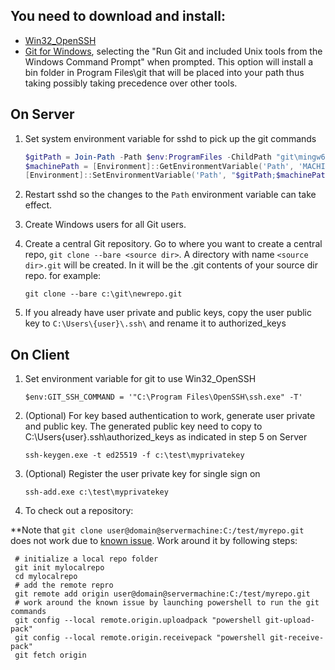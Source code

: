 ## You need to download and install:
* [Win32_OpenSSH](https://github.com/PowerShell/Win32-OpenSSH/wiki/Install-Win32-OpenSSH)
* [Git for Windows](https://git-scm.com/download/win), selecting the "Run Git and included Unix tools from the Windows Command Prompt" when prompted. This option will install a bin folder in Program Files\git that will be placed into your path thus taking possibly taking precedence over other tools.
## On Server
1. Set system environment variable for sshd to pick up the git commands
     ```powershell
     $gitPath = Join-Path -Path $env:ProgramFiles -ChildPath "git\mingw64\bin"
     $machinePath = [Environment]::GetEnvironmentVariable('Path', 'MACHINE')
     [Environment]::SetEnvironmentVariable('Path', "$gitPath;$machinePath", 'Machine')
     ```
1. Restart sshd so the changes to the `Path` environment variable can take effect.
1. Create Windows users for all Git users.
1. Create a central Git repository. Go to where you want to create a central repo, `git clone --bare <source dir>`. A directory with name `<source dir>.git` will be created. In it will be the .git contents of your source dir repo. for example:

     `git clone --bare c:\git\newrepo.git`
1. If you already have user private and public keys, copy the user public key to `C:\Users\{user}\.ssh\` and rename it to authorized_keys
## On Client
1. Set environment variable for git to use Win32_OpenSSH

     `$env:GIT_SSH_COMMAND = '"C:\Program Files\OpenSSH\ssh.exe" -T'`
1. (Optional) For key based authentication to work, generate user private and public key. The generated public key need to copy to C:\Users\{user}\.ssh\authorized_keys as indicated in step 5 on Server

     `ssh-keygen.exe -t ed25519 -f c:\test\myprivatekey`
1. (Optional) Register the user private key for single sign on

     `ssh-add.exe c:\test\myprivatekey`
1. To check out a repository:

**Note that `git clone user@domain@servermachine:C:/test/myrepo.git` does not work due to [known issue](https://github.com/PowerShell/Win32-OpenSSH/issues/895). Work around it by following steps:

     # initialize a local repo folder
     git init mylocalrepo
     cd mylocalrepo
     # add the remote repro
     git remote add origin user@domain@servermachine:C:/test/myrepo.git
     # work around the known issue by launching powershell to run the git commands
     git config --local remote.origin.uploadpack "powershell git-upload-pack"
     git config --local remote.origin.receivepack "powershell git-receive-pack"
     git fetch origin
